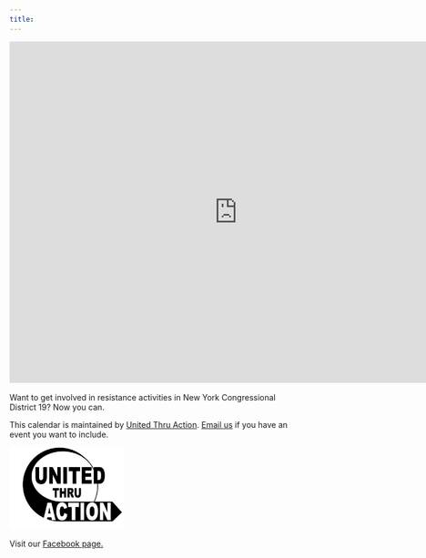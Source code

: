```yaml
---
title:
---
```


<iframe src="https://calendar.google.com/calendar/embed?src=e4qncbtpk6r38994jgkiqga1ps%40group.calendar.google.com&ctz=America/New_York" style="border: 0" width="800" height="600" frameborder="0" scrolling="no"></iframe>

Want to get involved in resistance activities in New York Congressional District 19?  Now you can.

This calendar is maintained by [United Thru Action](http://unitedthruaction.com).  [Email us](mailto:turnnyblue@gmail.com) if you have an event you want to include.

<img src="unitedthruaction.png" alt="United Thru Action logo" width="200">

Visit our [Facebook page.](http://www.facebook.com/upcomingaction)
